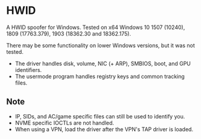 # HWID

A HWID spoofer for Windows. Tested on x64 Windows 10 1507 (10240), 1809 (17763.379), 1903 (18362.30 and 18362.175). 

There may be some functionality on lower Windows versions, but it was not tested.

- The driver handles disk, volume, NIC (+ ARP), SMBIOS, boot, and GPU identifiers.
- The usermode program handles registry keys and common tracking files.
## Note

- IP, SIDs, and AC/game specific files can still be used to identify you.
- NVME specific IOCTLs are not handled.
- When using a VPN, load the driver after the VPN's TAP driver is loaded.
